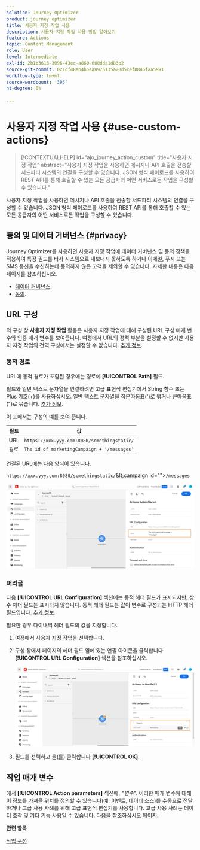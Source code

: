 ```yaml
---
solution: Journey Optimizer
product: journey optimizer
title: 사용자 지정 작업 사용
description: 사용자 지정 작업 사용 방법 알아보기
feature: Actions
topic: Content Management
role: User
level: Intermediate
exl-id: 2b1b3613-3096-43ec-a860-600dda1d83b2
source-git-commit: 021cf48ab4b5ea8975135a20d5cef8846faa5991
workflow-type: tm+mt
source-wordcount: '395'
ht-degree: 0%

---
```


# 사용자 지정 작업 사용 {#use-custom-actions}

>[!CONTEXTUALHELP]
>id="ajo_journey_action_custom"
>title="사용자 지정 작업"
>abstract="사용자 지정 작업을 사용하면 메시지나 API 호출을 전송할 서드파티 시스템의 연결을 구성할 수 있습니다. JSON 형식 페이로드를 사용하여 REST API를 통해 호출할 수 있는 모든 공급자의 어떤 서비스로든 작업을 구성할 수 있습니다."

사용자 지정 작업을 사용하면 메시지나 API 호출을 전송할 서드파티 시스템의 연결을 구성할 수 있습니다. JSON 형식 페이로드를 사용하여 REST API를 통해 호출할 수 있는 모든 공급자의 어떤 서비스로든 작업을 구성할 수 있습니다.

## 동의 및 데이터 거버넌스 {#privacy}

Journey Optimizer를 사용하면 사용자 지정 작업에 데이터 거버넌스 및 동의 정책을 적용하여 특정 필드를 타사 시스템으로 내보내지 못하도록 하거나 이메일, 푸시 또는 SMS 통신을 수신하는데 동의하지 않은 고객을 제외할 수 있습니다. 자세한 내용은 다음 페이지를 참조하십시오.

* [데이터 거버넌스](../action/action-privacy.md).
* [동의](../action/consent.md).

## URL 구성

의 구성 창 **사용자 지정 작업** 활동은 사용자 지정 작업에 대해 구성된 URL 구성 매개 변수와 인증 매개 변수를 보여줍니다. 여정에서 URL의 정적 부분을 설정할 수 없지만 사용자 지정 작업의 전역 구성에서는 설정할 수 없습니다. [추가 정보](../action/about-custom-action-configuration.md).

### 동적 경로

URL에 동적 경로가 포함된 경우에는 경로에 **[!UICONTROL Path]** 필드.

필드와 일반 텍스트 문자열을 연결하려면 고급 표현식 편집기에서 String 함수 또는 Plus 기호(+)를 사용하십시오. 일반 텍스트 문자열을 작은따옴표(&#39;)로 묶거나 큰따옴표(&quot;)로 묶습니다. [추가 정보](expression/expressionadvanced.md).

이 표에서는 구성의 예를 보여 줍니다.

| 필드 | 값 |
| --- | --- |
| URL | `https://xxx.yyy.com:8080/somethingstatic/` |
| 경로 | `The id of marketingCampaign + '/messages'` |

연결된 URL에는 다음 양식이 있습니다.

`https://xxx.yyy.com:8080/somethingstatic/`\&lt;campaign id=&quot;&quot;>`/messages`

![](assets/journey-custom-action-url.png)

### 머리글

다음 **[!UICONTROL URL Configuration]** 섹션에는 동적 헤더 필드가 표시되지만, 상수 헤더 필드는 표시되지 않습니다. 동적 헤더 필드는 값이 변수로 구성되는 HTTP 헤더 필드입니다. [추가 정보](../action/about-custom-action-configuration.md).

필요한 경우 다이내믹 헤더 필드의 값을 지정합니다.

1. 여정에서 사용자 지정 작업을 선택합니다.
1. 구성 창에서 페이지의 헤더 필드 옆에 있는 연필 아이콘을 클릭합니다 **[!UICONTROL URL Configuration]** 섹션을 참조하십시오.

   ![](assets/journey-dynamicheaderfield.png)

1. 필드를 선택하고 을(를) 클릭합니다 **[!UICONTROL OK]**.

## 작업 매개 변수

에서 **[!UICONTROL Action parameters]** 섹션에, _&quot;변수&quot;_. 이러한 매개 변수에 대해 이 정보를 가져올 위치를 정의할 수 있습니다(예: 이벤트, 데이터 소스)를 수동으로 전달하거나 고급 사용 사례를 위해 고급 표현식 편집기를 사용합니다. 고급 사용 사례는 데이터 조작 및 기타 기능 사용일 수 있습니다. 다음을 참조하십시오 [페이지](expression/expressionadvanced.md).

**관련 항목**

[작업 구성](../action/about-custom-action-configuration.md)
